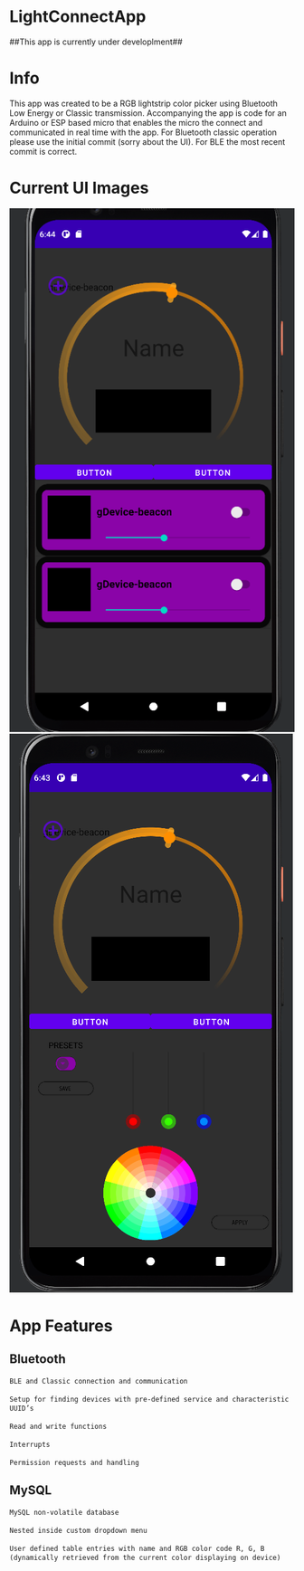 # LightConnectApp
##This app is currently under developlment##

# Info  

This app was created to be a RGB lightstrip color picker using Bluetooth Low Energy or Classic transmission. Accompanying the app is code for an Arduino or ESP based micro that enables the micro the connect and communicated in real time with the app.  For Bluetooth classic operation please use the initial commit (sorry about the UI). For BLE the most recent commit is correct.  
# Current UI Images

![model](ble_options.PNG)
![model](colorselect.PNG)


# App Features  

  ## Bluetooth 

    BLE and Classic connection and communication  

    Setup for finding devices with pre-defined service and characteristic UUID’s 

    Read and write functions  

    Interrupts  

    Permission requests and handling 

  ## MySQL 

    MySQL non-volatile database  

    Nested inside custom dropdown menu 

    User defined table entries with name and RGB color code R, G, B (dynamically retrieved from the current color displaying on device) 

 


